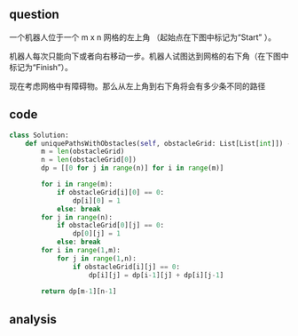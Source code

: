 ## question
一个机器人位于一个 m x n 网格的左上角 （起始点在下图中标记为“Start” ）。

机器人每次只能向下或者向右移动一步。机器人试图达到网格的右下角（在下图中标记为“Finish”）。

现在考虑网格中有障碍物。那么从左上角到右下角将会有多少条不同的路径


## code

```python
class Solution:
    def uniquePathsWithObstacles(self, obstacleGrid: List[List[int]]) -> int:
        m = len(obstacleGrid)
        n = len(obstacleGrid[0])
        dp = [[0 for j in range(n)] for i in range(m)]

        for i in range(m):
            if obstacleGrid[i][0] == 0:
                dp[i][0] = 1
            else: break
        for j in range(n):
            if obstacleGrid[0][j] == 0:
                dp[0][j] = 1
            else: break
        for i in range(1,m):
            for j in range(1,n):
                if obstacleGrid[i][j] == 0:
                    dp[i][j] = dp[i-1][j] + dp[i][j-1]
        
        return dp[m-1][n-1]

```
## analysis

